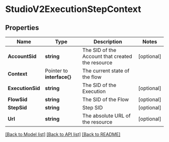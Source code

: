 # StudioV2ExecutionStepContext

## Properties

Name | Type | Description | Notes
------------ | ------------- | ------------- | -------------
**AccountSid** | **string** | The SID of the Account that created the resource |[optional] 
**Context** | Pointer to **interface{}** | The current state of the flow |
**ExecutionSid** | **string** | The SID of the Execution |[optional] 
**FlowSid** | **string** | The SID of the Flow |[optional] 
**StepSid** | **string** | Step SID |[optional] 
**Url** | **string** | The absolute URL of the resource |[optional] 

[[Back to Model list]](../README.md#documentation-for-models) [[Back to API list]](../README.md#documentation-for-api-endpoints) [[Back to README]](../README.md)


